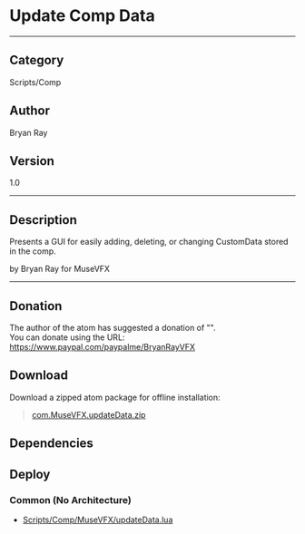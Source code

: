 # Update Comp Data
___

## Category
Scripts/Comp

## Author
Bryan Ray

## Version
1.0

___

## Description
<p>Presents a GUI for easily adding, deleting, or changing CustomData stored in the comp.</p>

<p>by Bryan Ray for MuseVFX</p>

___

## Donation
The author of the atom has suggested a donation of "".  
You can donate using the URL: <a href="https://www.paypal.com/paypalme/BryanRayVFX">https://www.paypal.com/paypalme/BryanRayVFX</a>

## Download

Download a zipped atom package for offline installation:
> [com.MuseVFX.updateData.zip](https://gitlab.com/WeSuckLess/Reactor/-/archive/master/Reactor-master.zip?path=Atoms/com.MuseVFX.updateData)  

## Dependencies

## Deploy

### Common (No Architecture)

<ul>
<li><a href="https://gitlab.com/WeSuckLess/Reactor/-/blob/master/Atoms/com.MuseVFX.updateData/Scripts/Comp/MuseVFX/updateData.lua?ref_type=heads">Scripts/Comp/MuseVFX/updateData.lua</a></li>
</ul>
